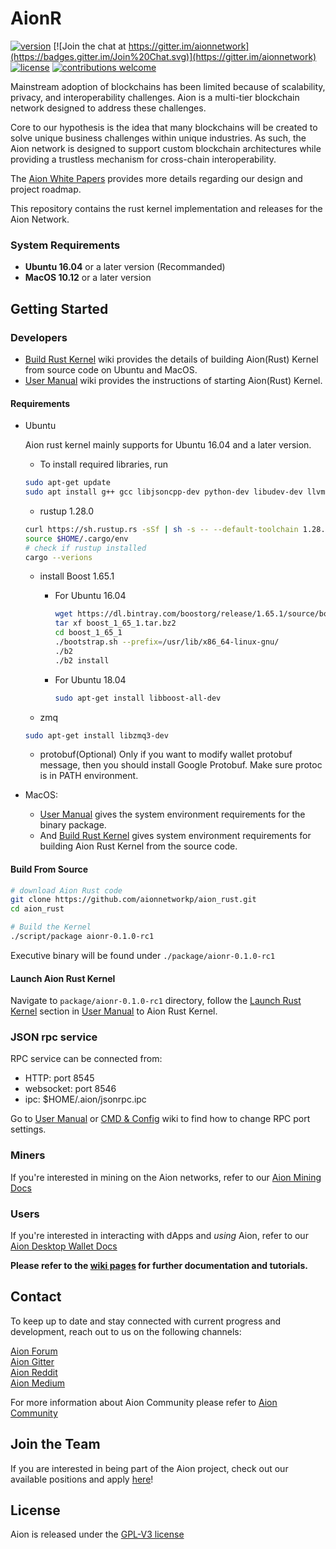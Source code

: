 # AionR

[![version](https://img.shields.io/github/tag/aionnetwork/aionr.svg)](https://github.com/aionnetworkp/aion_rust/releases/latest)
[![Join the chat at https://gitter.im/aionnetwork](https://badges.gitter.im/Join%20Chat.svg)](https://gitter.im/aionnetwork)
[![license](https://img.shields.io/github/license/aionnetwork/aion.svg)](https://github.com/aionnetworkp/aion_rust/blob/dev/LICENSE)
[![contributions welcome](https://img.shields.io/badge/contributions-welcome-brightgreen.svg?style=flat)](https://github.com/aionnetworkp/aion_rust/issues)  

Mainstream adoption of blockchains has been limited because of scalability, privacy, and interoperability challenges. Aion is a multi-tier blockchain network designed to address these challenges. 

Core to our hypothesis is the idea that many blockchains will be created to solve unique business challenges within unique industries. As such, the Aion network is designed to support custom blockchain architectures while providing a trustless mechanism for cross-chain interoperability. 

The [Aion White Papers](https://aion.network/developers/#whitepapers) provides more details regarding our design and project roadmap. 

This repository contains the rust kernel implementation and releases for the Aion Network.

### System Requirements

* **Ubuntu 16.04** or a later version (Recommanded)
* **MacOS 10.12** or a later version

## Getting Started
### Developers

- [Build Rust Kernel](https://github.com/aionnetworkp/aion_rust/wiki/Build-Rust-Kernel) wiki provides the details of building Aion(Rust) Kernel from source code on Ubuntu and MacOS.
- [User Manual](https://github.com/aionnetworkp/aion_rust/wiki/User-Manual) wiki provides the instructions of starting Aion(Rust) Kernel.

#### Requirements
 - Ubuntu
 	
 	Aion rust kernel mainly supports for Ubuntu 16.04 and a later version.
 	- To install required libraries, run
	
	```bash
	sudo apt-get update
	sudo apt install g++ gcc libjsoncpp-dev python-dev libudev-dev llvm-4.0-dev cmake wget curl git pkg-config lsb-release
	```

 	- rustup 1.28.0
	```bash
	curl https://sh.rustup.rs -sSf | sh -s -- --default-toolchain 1.28.0 --default-host x86_64-unknown-linux-gnu
	source $HOME/.cargo/env
	# check if rustup installed
	cargo --verions
	```

	- install Boost 1.65.1
	  - For Ubuntu 16.04

		  ```bash
		  wget https://dl.bintray.com/boostorg/release/1.65.1/source/boost_1_65_1.tar.bz2
		  tar xf boost_1_65_1.tar.bz2
		  cd boost_1_65_1
		  ./bootstrap.sh --prefix=/usr/lib/x86_64-linux-gnu/
		  ./b2
		  ./b2 install
		  ```
	  - For Ubuntu 18.04

		  ```bash
		  sudo apt-get install libboost-all-dev
		  ```
	- zmq
	```bash
	sudo apt-get install libzmq3-dev
	```

	- protobuf(Optional)
	  Only if you want to modify wallet protobuf message, then you should install Google Protobuf. Make sure protoc is in PATH environment.
 
 - MacOS: 
   - [User Manual](https://github.com/aionnetworkp/aion_rust/wiki/User-Manual#dependent-libraries) gives the system environment requirements for the binary package. 
   - And [Build Rust Kernel](https://github.com/aionnetworkp/aion_rust/wiki/User-Manual#for-macos) gives system environment requirements for building Aion Rust Kernel from the source code.

#### Build From Source

```bash
# download Aion Rust code
git clone https://github.com/aionnetworkp/aion_rust.git
cd aion_rust

# Build the Kernel
./script/package aionr-0.1.0-rc1
```
Executive binary will be found under `./package/aionr-0.1.0-rc1`

#### Launch Aion Rust Kernel

Navigate to `package/aionr-0.1.0-rc1` directory, follow the [Launch Rust Kernel](https://github.com/aionnetworkp/aion_rust/wiki/User-Manual#launch-rust-kernel) section in [User Manual](https://github.com/aionnetworkp/aion_rust/wiki/User-Manual) to Aion Rust Kernel.

### JSON rpc service

RPC service can be connected from:

+	HTTP: port 8545
+	websocket: port 8546
+	ipc: $HOME/.aion/jsonrpc.ipc

Go to [User Manual](https://github.com/aionnetworkp/aion_rust/wiki/User-Manual) or [CMD & Config](https://github.com/aionnetworkp/aion_rust/wiki/CMD-&-Config) wiki to find how to change RPC port settings.

### Miners
If you're interested in mining on the Aion networks, refer to our [Aion Mining Docs](https://docs.aion.network/docs/aion-mining-overview)

### Users
If you're interested in interacting with dApps and _using_ Aion, refer to our [Aion Desktop Wallet Docs](https://docs.aion.network/docs/aion-desktop-wallet)



**Please refer to the [wiki pages](https://github.com/aionnetworkp/aion_rust/wiki) for further documentation and tutorials.**

## Contact

To keep up to date and stay connected with current progress and development, reach out to us on the following channels:

[Aion Forum](https://forum.aion.network/)  
[Aion Gitter](https://gitter.im/aionnetwork)  
[Aion Reddit](https://www.reddit.com/r/AionNetwork/)  
[Aion Medium](https://blog.aion.network/)

For more information about Aion Community please refer to [Aion Community](https://aion.network/community/)

## Join the Team

If you are interested in being part of the Aion project, check out our available positions and apply [here](https://aion.network/careers/)! 

## License

Aion is released under the [GPL-V3 license](https://github.com/aionnetworkp/aion_rust/blob/dev/LICENSE)
